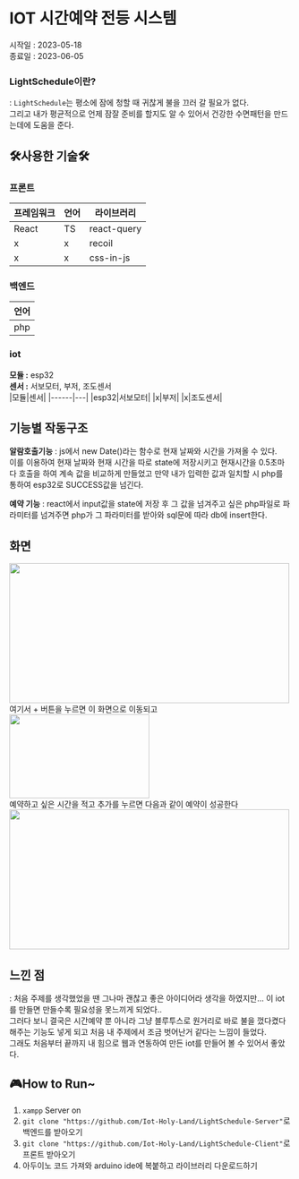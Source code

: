 # IOT 시간예약 전등 시스템
시작일 : 2023-05-18 <br>
종료일 : 2023-06-05


### LightSchedule이란?
: ```LightSchedule```는 평소에 잠에 청할 때 귀찮게 불을 끄러 갈 필요가 없다. <br />그리고 내가 평균적으로 언제 잠잘 준비를 할지도 알 수 있어서 건강한 수면패턴을 만드는데에 도움을 준다.

## 🛠사용한 기술🛠
### 프론트<br />
|프레임워크|언어|라이브러리|
|------|---|---|
|React|TS|react-query|
|x|x|recoil|
|x|x|css-in-js|

### 백엔드<br />
|언어|
|---|
|php|

### iot<br />
<strong>모듈 :</strong> esp32<br />
<strong>센서 :</strong> 서보모터, 부저, 조도센서<br />
|모듈|센서|
|------|---|
|esp32|서보모터|
|x|부저|
|x|조도센서|


## 기능별 작동구조
**알람호출기능** : js에서 new Date()라는 함수로 현재 날짜와 시간을 가져올 수 있다. <br /> 이를 이용하여 현재 날짜와 현재 시간을 따로 state에 저장시키고 현재시간을 0.5초마다 호출을 하여 계속 값을 비교하게 만들었고 만약 내가 입력한 값과 일치할 시 php를 통하여 esp32로 SUCCESS값을 넘긴다. <br>

**예약 기능** : react에서 input값을 state에 저장 후 그 값을 넘겨주고 싶은 php파일로 파라미터를 넘겨주면 php가 그 파라미터를 받아와 sql문에 따라 db에 insert한다.

## 화면

<img src="https://github.com/Iot-Holy-Land/LightSchedule-Client/assets/102664109/264c11b0-0ca4-4a63-ab96-d4be914402d2" width="500" height="250"/><br>
여기서 + 버튼을 누르면 이 화면으로 이동되고 <br>
<img src="https://github.com/Iot-Holy-Land/LightSchedule-Client/assets/102664109/470293e1-81a6-4d62-8fa3-742884866467" width="250" height="150"/><br>
예약하고 싶은 시간을 적고 추가를 누르면 다음과 같이 예약이 성공한다 <br>
<img src="https://github.com/Iot-Holy-Land/LightSchedule-Client/assets/102664109/a8e52a2e-6563-4554-bb43-720e03124aea" width="500" height="250"/>


## 느낀 점
: 처음 주제를 생각했었을 땐 그나마 괜찮고 좋은 아이디어라 생각을 하였지만... 이 iot를 만들면 만들수록 필요성을 못느끼게 되었다.. <br />
그러다 보니 결국은 시간예약 뿐 아니라 그냥 블루투스로 원거리로 바로 불을 껐다켰다 해주는 기능도 넣게 되고 처음 내 주제에서 조금 벗어난거 같다는 느낌이 들었다.<br />
그래도 처음부터 끝까지 내 힘으로 웹과 연동하여 만든 iot를 만들어 볼 수 있어서 좋았다.

## 🎮How to Run~
1. ```xampp``` Server on <br>
2. ```git clone "https://github.com/Iot-Holy-Land/LightSchedule-Server"```로 백엔드를 받아오기 <br>
3. ```git clone "https://github.com/Iot-Holy-Land/LightSchedule-Client"```로 프론트 받아오기 <br>
4. 아두이노 코드 가져와 arduino ide에 복붙하고 라이브러리 다운로드하기 <br>
